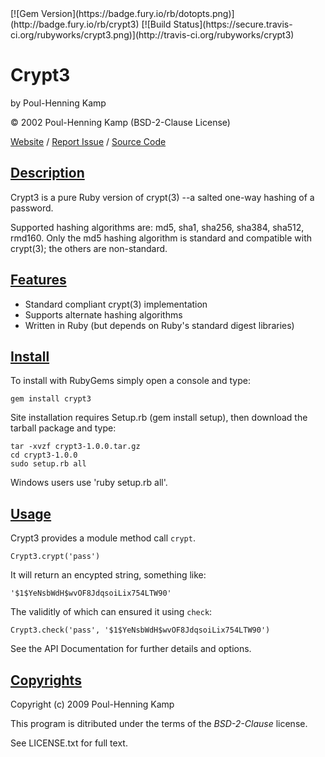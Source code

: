 <span class="float-right">
[![Gem Version](https://badge.fury.io/rb/dotopts.png)](http://badge.fury.io/rb/crypt3)
[![Build Status](https://secure.travis-ci.org/rubyworks/crypt3.png)](http://travis-ci.org/rubyworks/crypt3)
</span>


# Crypt3

by Poul-Henning Kamp

&copy; 2002 Poul-Henning Kamp (BSD-2-Clause License)

[Website](http://rubyworks.github.com/crypt3) /
[Report Issue](http://github.com/rubyworks/crypt3/issues) /
[Source Code](http://github.com/rubyworks/crypt3)


## [Description](#description)

Crypt3 is a pure Ruby version of crypt(3) --a salted one-way
hashing of a password.

Supported hashing algorithms are: md5, sha1, sha256, sha384,
sha512, rmd160. Only the md5 hashing algorithm is standard
and compatible with crypt(3); the others are non-standard.


## [Features](#features)

* Standard compliant crypt(3) implementation
* Supports alternate hashing algorithms
* Written in Ruby (but depends on Ruby's standard digest libraries)


## [Install](#install)

To install with RubyGems simply open a console and type:

    gem install crypt3

Site installation requires Setup.rb (gem install setup),
then download the tarball package and type:

    tar -xvzf crypt3-1.0.0.tar.gz
    cd crypt3-1.0.0
    sudo setup.rb all

Windows users use 'ruby setup.rb all'.


## [Usage](#usage)

Crypt3 provides a module method call `crypt`.

    Crypt3.crypt('pass')

It will return an encypted string, something like:

    '$1$YeNsbWdH$wvOF8JdqsoiLix754LTW90'

The validitly of which can ensured it using `check`:

    Crypt3.check('pass', '$1$YeNsbWdH$wvOF8JdqsoiLix754LTW90')

See the API Documentation for further details and options.



## [Copyrights](#copyright)

Copyright (c) 2009 Poul-Henning Kamp

This program is ditributed under the terms of the *BSD-2-Clause* license.

See LICENSE.txt for full text.

